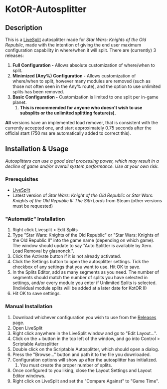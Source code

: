 # KotOR-Autosplitter

## Description
This is a [LiveSplit](https://livesplit.org/) autosplitter made for *Star Wars: Knights of the Old Republic*, made with the intention of giving the end user maximum configuration capability in where/when it will split. There are (currently) 3 releases:
1. **Full Configuration -** Allows absolute customization of where/when to split.
2. **Minimized (Any%) Configuration -** Allows customization of where/when to split, however many modules are removed (such as those not often seen in the Any% route), and the option to use unlimited splits has been removed.
3. **Basic Configuration -** Customization is limited to one split per in-game planet.
    1. **This is recommended for anyone who doesn't wish to use subsplits or the unlimited splitting feature(s).**

**All** versions have an implemented load remover, that is consistent with the currently accepted one, and start approximately 0.75 seconds after the official start (750 ms are automatically added to correct this).

## Installation & Usage
*Autosplitters can use a good deal processing power, which may result in a decline of game and/or overall system performance. Use at your own risk.*

### Prerequisites
- [LiveSplit](https://livesplit.org/)
- Latest version of  *Star Wars: Knight of the Old Republic* or *Star Wars: Knights of the Old Republic II: The Sith Lords* from Steam (other versions must be requested)

### "Automatic" Installation
1. Right click Livesplit > Edit Splits
2. Type "Star Wars: Knights of the Old Republic" or "Star Wars: Knights of the Old Republic II" into the game name (depending on which game). The window should update to say "Auto Splitter is available by Xero. Load Removal by glasnonck.".
3. Click the Activate button if it is not already activated. 
4. Click the Settings button to open the autosplitter settings. Tick the checkbox of any settings that you want to use. Hit OK to save.
6. In the Splits Editor, add as many segments as you need. The number of segments should match the number of splits you have selected in settings, and/or every module you enter if Unlimited Splits is selected. (Individual module splits will be added at a later date for KotOR II)
7. Hit OK to save settings.

### Manual Installation
1. Download whichever configuration you wish to use from the [Releases](https://github.com/x-e-r-o/KotOR-Autosplitter/releases) page.
2. Open LiveSplit
3. Right click anywhere in the LiveSplit window and go to "Edit Layout...".
4. Click on the + button in the top left of the window, and go into Control > Scriptable Autosplitter
5. Double click on the Scriptable Autosplitter, which should open a dialog.
6. Press the "Browse..." button and path it to the file you downloaded.
7. Configuration options will show up after the autosplitter has initialized.
    1. You must create the proper number of splits.
8. Once configured to you liking, close the Layout Settings and Layout Editor windows.
9. Right click on LiveSplit and set the "Compare Against" to "Game Time".
